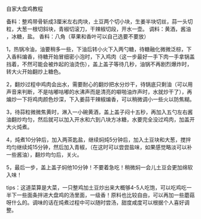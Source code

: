 自家大盘鸡教程

备料：整鸡带骨斩成3厘米左右肉块，土豆两个切小块，生姜半块切丝，蒜一头切粒，大葱一根切斜块，青椒切滚刀，干辣椒切段，开水一壶。
调料：黄酒，酱油 ，冰糖，盐。
香料：八角（草果和香叶可以自己选要不要放）

1，热锅冷油，油要稍多一些，下油后转小火下入两勺糖，待糖融化微微泛棕，下入香料煸香，待糖开始冒细密小泡时，下入鸡肉（这一步最好一手下肉一手拿锅盖挡着，不然可能会被炸起的油烫伤），盖上盖子等待几秒，油锅不再剧烈爆炸时，转大火开始翻炒上糖色。

2，翻炒过程中鸡肉会出水，需要耐心的翻炒把水分炒干，待锅底只剩油（可以用声音来判断，不是咕嘟咕嘟的水沸声而是清亮的噼啪油炸声时，水就炒干了），再煸炒一下将鸡肉颜色炒深，下入姜蒜干辣椒煸香，可以稍微调小一些火以防焦糊。

3，待蒜粒微微焦黄时，淋入一小碗黄酒，盖上盖子闷十五秒，再加入五勺左右酱油翻炒均匀，然后就可以加入开水和六到八块方冰糖，水要完全没过鸡肉，加盖开大火炖煮。

4，炖煮10分钟后，加入两茶匙盐，继续焖炖5分钟后，加入土豆块和大葱，搅拌均匀继续炖15分钟，然后加入青椒，（在这时可以尝尝盐味，如果感觉略淡可以补一些酱油），翻炒均匀后，关火。

5，最后一步，盖上盖子焖他10分钟！不要着急吃！稍微焖一会儿土豆会更加绵软入味！

tips：这道菜算是大菜，一只整鸡加土豆炒出来大概够4-5人吃饱，可以吃鸡吃一半下一些面条拌进大盘鸡的汤里面，一级香！原料也比较自由，可以再加一些蘑菇呀什么的。调味的话在炖煮过程中可以随时尝汤，甜度咸度可以根据个人喜好调整。